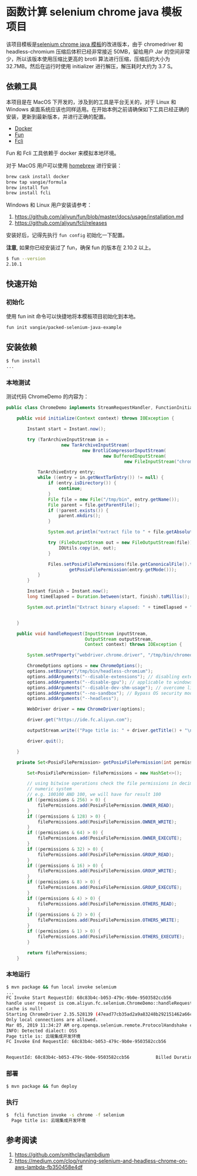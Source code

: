 # 函数计算 selenium chrome java 模板项目

该项目模板是[selenium chrome java 模板]()的改进版本，由于 chromedriver 和 headless-chromium 压缩后体积已经非常接近 50MB，留给用户 Jar 的空间非常少，所以该版本使用压缩比更高的 brotli 算法进行压缩，压缩后的大小为 32.7MB。然后在运行时使用 initializer 进行解压，解压耗时大约为 3.7 S。

## 依赖工具

本项目是在 MacOS 下开发的，涉及到的工具是平台无关的，对于 Linux 和 Windows 桌面系统应该也同样适用。在开始本例之前请确保如下工具已经正确的安装，更新到最新版本，并进行正确的配置。

* [Docker](https://www.docker.com/)
* [Fun](https://github.com/aliyun/fun)
* [Fcli](https://github.com/aliyun/fcli)

Fun 和 Fcli 工具依赖于 docker 来模拟本地环境。

对于 MacOS 用户可以使用 [homebrew](https://brew.sh/) 进行安装：

```bash
brew cask install docker
brew tap vangie/formula
brew install fun
brew install fcli
```

Windows 和 Linux 用户安装请参考：

1. https://github.com/aliyun/fun/blob/master/docs/usage/installation.md
2. https://github.com/aliyun/fcli/releases

安装好后，记得先执行 `fun config` 初始化一下配置。

**注意**, 如果你已经安装过了 fun，确保 fun 的版本在 2.10.2 以上。

```bash
$ fun --version
2.10.1
```

## 快速开始

### 初始化

使用 fun init 命令可以快捷地将本模板项目初始化到本地。

```bash
fun init vangie/packed-selenium-java-example
```

## 安装依赖

```bash
$ fun install
...
```

### 本地测试

测试代码 ChromeDemo 的内容为：

```java
public class ChromeDemo implements StreamRequestHandler, FunctionInitializer {

    public void initialize(Context context) throws IOException {

        Instant start = Instant.now();

        try (TarArchiveInputStream in =
                     new TarArchiveInputStream(
                             new BrotliCompressorInputStream(
                                     new BufferedInputStream(
                                             new FileInputStream("chromedriver.tar.br"))))) {

            TarArchiveEntry entry;
            while ((entry = in.getNextTarEntry()) != null) {
                if (entry.isDirectory()) {
                    continue;
                }
                File file = new File("/tmp/bin", entry.getName());
                File parent = file.getParentFile();
                if (!parent.exists()) {
                    parent.mkdirs();
                }

                System.out.println("extract file to " + file.getAbsolutePath());

                try (FileOutputStream out = new FileOutputStream(file)) {
                    IOUtils.copy(in, out);
                }

                Files.setPosixFilePermissions(file.getCanonicalFile().toPath(),
                        getPosixFilePermission(entry.getMode()));
            }
        }

        Instant finish = Instant.now();
        long timeElapsed = Duration.between(start, finish).toMillis();

        System.out.println("Extract binary elapsed: " + timeElapsed + "ms");


    }

    public void handleRequest(InputStream inputStream,
                              OutputStream outputStream,
                              Context context) throws IOException {

        System.setProperty("webdriver.chrome.driver", "/tmp/bin/chromedriver");

        ChromeOptions options = new ChromeOptions();
        options.setBinary("/tmp/bin/headless-chromium");
        options.addArguments("--disable-extensions"); // disabling extensions
        options.addArguments("--disable-gpu"); // applicable to windows os only
        options.addArguments("--disable-dev-shm-usage"); // overcome limited resource problems
        options.addArguments("--no-sandbox"); // Bypass OS security model
        options.addArguments("--headless");

        WebDriver driver = new ChromeDriver(options);

        driver.get("https://ide.fc.aliyun.com");

        outputStream.write(("Page title is: " + driver.getTitle() + "\n").getBytes());

        driver.quit();

    }

    private Set<PosixFilePermission> getPosixFilePermission(int permissions) {

        Set<PosixFilePermission> filePermissions = new HashSet<>();

        // using bitwise operations check the file permissions in decimal
        // numeric system
        // e.g. 100100 AND 100, we will have for result 100
        if ((permissions & 256) > 0) {
            filePermissions.add(PosixFilePermission.OWNER_READ);
        }
        if ((permissions & 128) > 0) {
            filePermissions.add(PosixFilePermission.OWNER_WRITE);
        }
        if ((permissions & 64) > 0) {
            filePermissions.add(PosixFilePermission.OWNER_EXECUTE);
        }
        if ((permissions & 32) > 0) {
            filePermissions.add(PosixFilePermission.GROUP_READ);
        }
        if ((permissions & 16) > 0) {
            filePermissions.add(PosixFilePermission.GROUP_WRITE);
        }
        if ((permissions & 8) > 0) {
            filePermissions.add(PosixFilePermission.GROUP_EXECUTE);
        }
        if ((permissions & 4) > 0) {
            filePermissions.add(PosixFilePermission.OTHERS_READ);
        }
        if ((permissions & 2) > 0) {
            filePermissions.add(PosixFilePermission.OTHERS_WRITE);
        }
        if ((permissions & 1) > 0) {
            filePermissions.add(PosixFilePermission.OTHERS_EXECUTE);
        }

        return filePermissions;
    }
```

### 本地运行

```bash
$ mvn package && fun local invoke selenium
...
FC Invoke Start RequestId: 68c83b4c-b053-479c-9b0e-9503582ccb56
handle user request is com.aliyun.fc.selenium.ChromeDemo::handleRequest
cache is null!
Starting ChromeDriver 2.35.528139 (47ead77cb35ad2a9a83248b292151462a66cd881) on port 20652
Only local connections are allowed.
Mar 05, 2019 11:34:27 AM org.openqa.selenium.remote.ProtocolHandshake createSession
INFO: Detected dialect: OSS
Page title is: 云端集成开发环境
FC Invoke End RequestId: 68c83b4c-b053-479c-9b0e-9503582ccb56


RequestId: 68c83b4c-b053-479c-9b0e-9503582ccb56          Billed Duration: 5265 ms        Memory Size: 1998 MB    Max Memory Used: 240 MB

```

### 部署

```bash
$ mvn package && fun deploy
```

### 执行

```bash
$  fcli function invoke -s chrome -f selenium
  Page title is: 云端集成开发环境
```

## 参考阅读

1. https://github.com/smithclay/lambdium
2. https://medium.com/clog/running-selenium-and-headless-chrome-on-aws-lambda-fb350458e4df